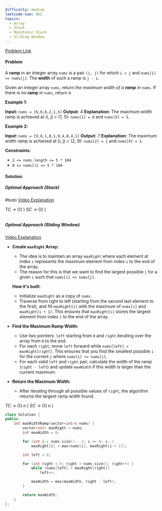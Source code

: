 ```yaml
---
difficulty: medium
leetcode-num: 962
topics:
  - Array
  - Stack
  - Monotonic Stack
  - Sliding Window
---
```

[Problem Link](https://leetcode.com/problems/maximum-width-ramp/)

#### Problem  
A **ramp** in an integer array `nums` is a pair `(i, j)` for which `i < j` and `nums[i] <= nums[j]`. The **width** of such a ramp is `j - i`.

Given an integer array `nums`, return _the maximum width of a **ramp** in_ `nums`. If there is no **ramp** in `nums`, return `0`.

**Example 1:**

**Input:** `nums = [6,0,8,2,1,5]`
**Output:** 4
**Explanation:** The maximum width ramp is achieved at (i, j) = (1, 5): `nums[1] = 0` and `nums[5] = 5`.

**Example 2:**

**Input:** `nums = [9,8,1,0,1,9,4,0,4,1]`
**Output:** 7
**Explanation:** The maximum width ramp is achieved at (i, j) = (2, 9): `nums[2] = 1` and `nums[9] = 1`.

**Constraints:**

- `2 <= nums.length <= 5 * 104`
- `0 <= nums[i] <= 5 * 104`

#### Solution
##### Optimal Approach (Stack)
#todo
[Video Explanation]()

*TC ->* O(  )
*SC ->* O(  )

```cpp title=Code
```

##### Optimal Approach (Sliding Window)
[Video Explanation](https://youtu.be/3pTEJ1vzgSI)
- **Create `maxRight` Array:**
    
    - The idea is to maintain an array `maxRight` where each element at index `i` represents the maximum element from index `i` to the end of the array.
    - The reason for this is that we want to find the largest possible `j` for a given `i` such that `nums[i] <= nums[j]`.
    
    **How it's built**:
    
    - Initialize `maxRight` as a copy of `nums`.
    - Traverse from right to left (starting from the second last element to the first), and fill `maxRight[i]` with the maximum of `nums[i]` and `maxRight[i + 1]`. This ensures that `maxRight[i]` stores the largest element from index `i` to the end of the array.
- **Find the Maximum Ramp Width:**
    
    - Use two pointers: `left` starting from `0` and `right` iterating over the array from `0` to the end.
    - For each `right`, move `left` forward while `nums[left] > maxRight[right]`. This ensures that you find the smallest possible `i` for the current `j` where `nums[i] <= nums[j]`.
    - For each valid `left` and `right` pair, calculate the width of the ramp (`right - left`) and update `maxWidth` if this width is larger than the current maximum.
- **Return the Maximum Width:**
    
    - After iterating through all possible values of `right`, the algorithm returns the largest ramp width found.

*TC ->* O( n )
*SC ->* O( n )

```cpp title=Code
class Solution {
public:
    int maxWidthRamp(vector<int>& nums) {
        vector<int> maxRight = nums;
        int maxWidth = 0;

        for (int i = nums.size() - 2; i >= 0; i--)
            maxRight[i] = max(nums[i], maxRight[i + 1]);

        int left = 0;

        for (int right = 0; right < nums.size(); right++) {
            while (nums[left] > maxRight[right])
                left++;

            maxWidth = max(maxWidth, right - left);
        }

        return maxWidth;
    }
};
```